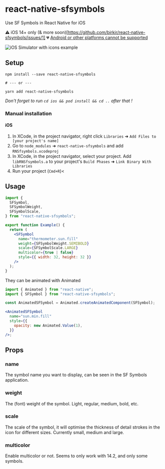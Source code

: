 # react-native-sfsymbols

Use SF Symbols in React Native for iOS

⚠️ iOS 14+ only (& more soon)[https://github.com/birkir/react-native-sfsymbols/issues/1]
💔 [Android or other platforms cannot be supported](https://github.com/birkir/react-native-sfsymbols/issues/3)

![iOS Simulator with icons example](https://media.giphy.com/media/5gB4qLjkuYwVn10O77/giphy.gif)

## Setup

```console
npm install --save react-native-sfsymbols

# --- or ---

yarn add react-native-sfsymbols
```

_Don't forget to run `cd ios && pod install && cd ..` after that !_

### Manual installation

#### iOS

1. In XCode, in the project navigator, right click `Libraries` ➜ `Add Files to [your project's name]`
2. Go to `node_modules` ➜ `react-native-sfsymbols` and add `RNSfsymbols.xcodeproj`
3. In XCode, in the project navigator, select your project. Add `libRNSfsymbols.a` to your project's `Build Phases` ➜ `Link Binary With Libraries`
4. Run your project (`Cmd+R`)<

</details>

## Usage

```jsx
import {
  SFSymbol,
  SFSymbolWeight,
  SFSymbolScale,
} from "react-native-sfsymbols";

export function Example() {
  return (
    <SFSymbol
      name="thermometer.sun.fill"
      weight={SFSymbolWeight.SEMIBOLD}
      scale={SFSymbolScale.LARGE}
      multicolor={true | false}
      style={{ width: 32, height: 32 }}
    />
  );
}
```

They can be animated with Animated

```jsx
import { Animated } from "react-native";
import { SFSymbol } from "react-native-sfsymbols";

const AnimatedSFSymbol = Animated.createAnimatedComponent(SFSymbol);

<AnimatedSFSymbol
  name="sun.min.fill"
  style={{
    opacity: new Animated.Value(1),
  }}
/>;
```

## Props

### name

The symbol name you want to display, can be seen in the SF Symbols application.

### weight

The (font) weight of the symbol. Light, regular, medium, bold, etc.

### scale

The scale of the symbol, it will optimise the thickness of detail strokes in the icon for different sizes. Currently small, medium and large.

### multicolor

Enable multicolor or not. Seems to only work with 14.2, and only some symbols.
